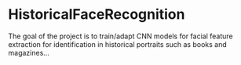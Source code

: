 # HistoricalFaceRecognition
The goal of the project is to train/adapt CNN models for facial feature extraction for identification in historical portraits such as books and magazines...
